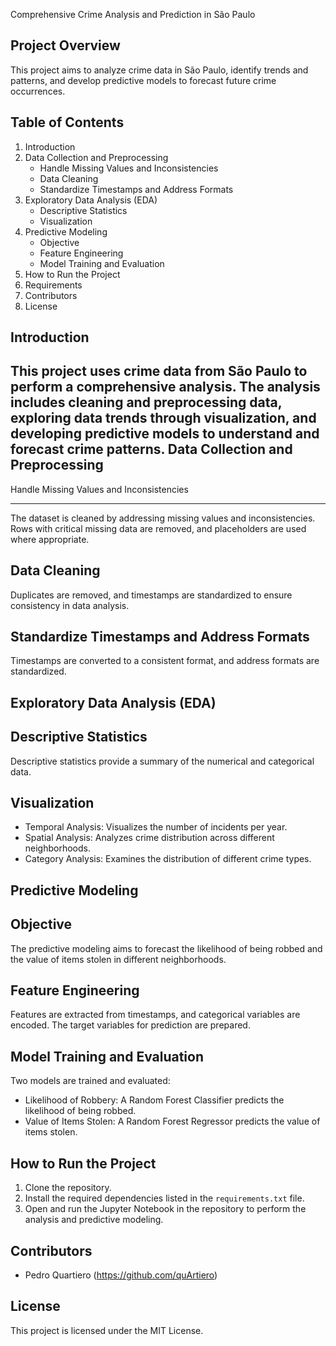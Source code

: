 Comprehensive Crime Analysis and Prediction in São Paulo

Project Overview
----------------
This project aims to analyze crime data in São Paulo, identify trends and patterns, and develop predictive models to forecast future crime occurrences.

Table of Contents
-----------------
1. Introduction
2. Data Collection and Preprocessing
   - Handle Missing Values and Inconsistencies
   - Data Cleaning
   - Standardize Timestamps and Address Formats
3. Exploratory Data Analysis (EDA)
   - Descriptive Statistics
   - Visualization
4. Predictive Modeling
   - Objective
   - Feature Engineering
   - Model Training and Evaluation
6. How to Run the Project
7. Requirements
8. Contributors
9. License

Introduction
------------
This project uses crime data from São Paulo to perform a comprehensive analysis. The analysis includes cleaning and preprocessing data, exploring data trends through visualization, and developing predictive models to understand and forecast crime patterns. 
Data Collection and Preprocessing
---------------------------------
Handle Missing Values and Inconsistencies

-----------------------------------------
The dataset is cleaned by addressing missing values and inconsistencies. Rows with critical missing data are removed, and placeholders are used where appropriate.

Data Cleaning
-------------
Duplicates are removed, and timestamps are standardized to ensure consistency in data analysis.

Standardize Timestamps and Address Formats
------------------------------------------
Timestamps are converted to a consistent format, and address formats are standardized.

Exploratory Data Analysis (EDA)
-------------------------------

Descriptive Statistics
----------------------
Descriptive statistics provide a summary of the numerical and categorical data.

Visualization
-------------
- Temporal Analysis: Visualizes the number of incidents per year.
- Spatial Analysis: Analyzes crime distribution across different neighborhoods.
- Category Analysis: Examines the distribution of different crime types.

Predictive Modeling
-------------------

Objective
---------
The predictive modeling aims to forecast the likelihood of being robbed and the value of items stolen in different neighborhoods.

Feature Engineering
-------------------
Features are extracted from timestamps, and categorical variables are encoded. The target variables for prediction are prepared.

Model Training and Evaluation
-----------------------------
Two models are trained and evaluated:
- Likelihood of Robbery: A Random Forest Classifier predicts the likelihood of being robbed.
- Value of Items Stolen: A Random Forest Regressor predicts the value of items stolen.

How to Run the Project
----------------------
1. Clone the repository.
2. Install the required dependencies listed in the `requirements.txt` file.
3. Open and run the Jupyter Notebook in the repository to perform the analysis and predictive modeling.

Contributors
------------
- Pedro Quartiero (https://github.com/quArtiero)

License
-------
This project is licensed under the MIT License.
